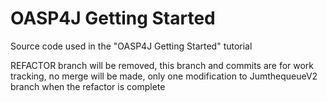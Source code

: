 # OASP4J Getting Started
Source code used in the "OASP4J Getting Started" tutorial

REFACTOR branch will be removed, this branch and commits are for work tracking, no merge will be made, only one modification to JumthequeueV2 branch when the refactor is complete
